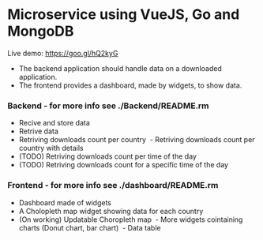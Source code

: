 # Microservice using VueJS, Go and MongoDB

Live demo: https://goo.gl/hQ2kyG

- The backend application should handle data on a downloaded application.
- The frontend provides a dashboard, made by widgets, to show data.

### Backend - for more info see ./Backend/README.rm
  - Recive and store data
  - Retrive data
  - Retriving downloads count per country
  - Retriving downloads count per country with details
  - (TODO) Retriving downloads count per time of the day
  - (TODO) Retriving downloads count for a specific time of the day

### Frontend - for more info see ./dashboard/README.rm
  - Dashboard made of widgets
  - A Cholopleth map widget showing data for each country
  - (On working) Updatable Choropleth map
  - More widgets cointaining charts (Donut chart, bar chart) 
  - Data table
